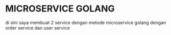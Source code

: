 # MICROSERVICE GOLANG
di sini saya membuat 2 service dengan metode microservice golang dengan order service dan user service

